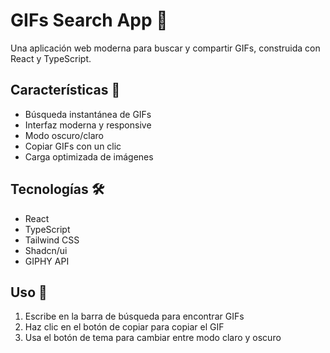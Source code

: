 # GIFs Search App 🎨 
Una aplicación web moderna para buscar y compartir GIFs, construida con React y TypeScript.

## Características 🚀 
- Búsqueda instantánea de GIFs
- Interfaz moderna y responsive
- Modo oscuro/claro
- Copiar GIFs con un clic
- Carga optimizada de imágenes

## Tecnologías 🛠️
- React
- TypeScript
- Tailwind CSS
- Shadcn/ui
- GIPHY API

## Uso 🔧
1. Escribe en la barra de búsqueda para encontrar GIFs
2. Haz clic en el botón de copiar para copiar el GIF
3. Usa el botón de tema para cambiar entre modo claro y oscuro
